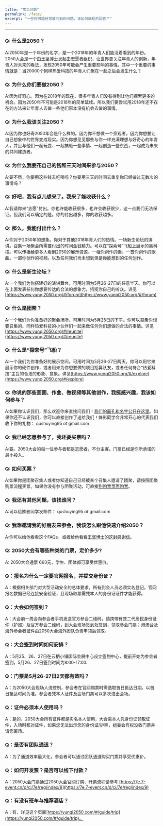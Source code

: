 ```yaml
---
title: "常见问题"
permalink: /faqs/
excerpt: "一些你可能经常被问到的问题，该如何简短的回答？"
---
```


---

### Q: 什么是2050？

A:2050年是一个年份的名字，是一个2018年的年青人们能活着看到的年份。2050大会是一个由王坚博士发起由志愿者组织，让世界更关注年青人的创新，年青人对未来的看法，发现2050年可能会产生重要影响的事情。其中一个重要的事情就是：当20000个同样热爱科技的年青人们聚在一起之后会发生什么？

### Q: 为什么你们要做2050？

A:因为好奇心。因为在2018年的现在，很多年青人们没有得到让他们探索更多的机会。因为2050年不可能是2018年的简单延续。所以我们要尝试用2018年还不存在的方法来让年青人去做一些他们原本没有机会去做的事情。

### Q: 为什么我该关注2050？

A:因为你也好奇2050年会是什么样的。因为你不想做一个旁观者。因为你想要让自己想象中的世界变成现实。因为你想见见那些与你一样充满理想与好奇心的年青人，并且与他们一起玩耍、一起搞砸一些事情、一起创造一些东西，一起成为未来的共同建造者。

### Q: 为什么我要花自己的钱和三天时间来参与2050？

A:要不然，你要用这些钱去吃喝吗？你要用三天的时间去重复你已经做过无数次的事情吗？

### Q: 好吧，我有点儿想来了。我来了能收获什么？

A:我请你来“志愿”付出。你也许能收获很多，也许会收获很少，这一点我们无法保证。但我们可以确定的是，你的付出越多，你的收获越多。

### Q: 那么，我能付出什么？

A:你对于2050年的想象。你对于其他2018年青人们的热情。一场新生论坛的演讲。召集一场聚会所需要付出的时间金钱精力。可以在“探索号”飞船上展示的黑科技。可以传播给更多人看到2050的展示资源。一幅你创作的画。一首你创作的歌曲。一部你创作的视频。以及任何我们尚未想到但是你能想到的任何创作。

### Q: 什么是新生论坛？

A:一个我们为你搭建好的演讲舞台，可用时间为5月26-27日的任意半天。你可以在上面发表任何你想要传达的合法的想象力，招揽你自己的听众。详见 [https://www.yunqi2050.org/#/forum](https://www.yunqi2050.org/#/forum)

### Q: 什么是团聚？

A:一个我们为你准备好的聚会场所，可用时间为5月25日的下午。你可以召集你想要召集的、同样热爱科技的小伙伴们一起来做任何你们想做的合法的事情。详见[https://www.yunqi2050.org/#/reunite](https://www.yunqi2050.org/#/reunite)

### Q: 什么是“探索号”飞船？

A:一个我们为你准备好的展示空间，可用时间为5月26-27日两天。你可以用它来展示你的硬件创作，或者用来为你想要做的项目招募队友，或者任何符合“热爱科技”主旨的合法的形象、意象。详见[https://www.yunqi2050.org/#/explore](https://www.yunqi2050.org/#/explore)

### Q: 你说的那些画画、作曲、做视频等其他创作，我挺感兴趣，我该如何参与？

A:如果你认识我们，那么欢迎你来直接问我们！[我们的面孔和名字公开在这里](https://www.yunqi2050.org/#/volunteer)。如果你还不认识我们，你可以直接创作了送给我们！姝影同学会非常开心的代表我们收下你的礼物： qushuying95 _at_ gmail.com

### Q: 我已经志愿参与了，我还要买票吗？

A:要。2050大会的每一位参与者都是志愿者，不分主客。门票已经是你所承诺的最小投入。

### Q: 如何买票？

A:如果你是团聚召集人或者你知道自己已经被某个召集人邀请了团聚，请按照团聚购票流程买票。如果你没有参与团聚活动，可直接[到购票页面购票](https://www.yunqi2050.org/#/purchase)。

### Q: 我还有其他问题，该找谁问？

A:可以给姝影同学发邮件： qushuying95 _at_ gmail.com

### Q: 我想邀请我的好朋友来参会，我该怎么跟他快速介绍2050？

A:你可以给他看看这个FAQs，或者给他看看[王坚博士的这封感谢信](https://yunqi2050.github.io/thank-you-letter/)。

### Q: 2050大会有哪些种类的门票，定价多少?

A: 2050大会通票 660元，学生、团体都可享受优惠价。

### Q：报名为什么一定要官网报名，并提交身份证？

A：根据相关部门对大型活动安全的总体要求，所有到会人员必须实名登记。官网报名数据已经连接安全验证，且现场取票需凭本人的身份证证件才能获得。

### Q：大会如何签到？

A：大会前一周会向参会者手机发送官方参会二维码，请携带有效二代居民身份证件（护照）及官方参会二维码，到大会现场签到处签到，领取参会门票；港澳台及海外参会者证件由2050大会海外团队负责申领后领取。

### Q：大会签到时间如何安排？

A：5月25、26、27日在云栖小镇国际会展中心设立签到中心，提前开始为参会者签到，5月26、27日签到时间为8:00-17:00.

### Q：门票是5月26-27日2天都有效吗？

A：为2050大会现场人流控制，参会者在官网购票时需选取首日抵达日期，以首日抵达时间为准，参会者凭本人证件及会场门票可以多次进出会场。

### Q：证件必须本人使用吗？

A：是的，2050大会所有证件都是实名本人使用，大会需本人凭身份证领取证件，入场时核对证件，如果您无法出示您的身份证/护照，组委会有权没收门票并请您离场。

### Q：是否有团队通道？

A：为了通道效率最大化，参会者可以通过团队通道购买门票并享受优惠价。

### Q：如何开发票？是否可以线下付款？

A：2050大会门票通过2050大会官网订购，开票流程请参考 [https://7e.7-event.cn/d/ci/7e/reg/index/9](https://7e.7-event.cn/d/ci/7e/reg/index/9)

### Q：有没有班车与推荐酒店？

A：有，详见这个页面[https://yunqi2050.com/#/guide/trip](https://yunqi2050.com/#/guide/trip)。